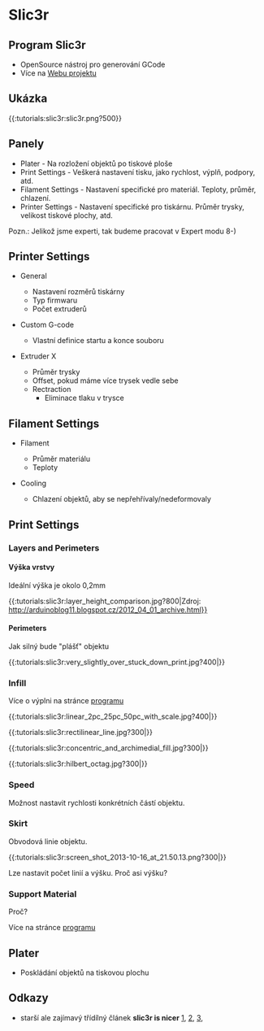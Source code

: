 Slic3r
======

Program Slic3r
--------------

-   OpenSource nástroj pro generování GCode
-   Více na [Webu projektu](http://slic3r.org)

Ukázka
------

{{:tutorials:slic3r:slic3r.png?500}}

Panely
------

-   Plater - Na rozložení objektů po tiskové ploše
-   Print Settings - Veškerá nastavení tisku, jako rychlost, 
    výplň, podpory, atd.
-   Filament Settings - Nastavení specifické pro materiál. 
    Teploty, průměr, chlazení.
-   Printer Settings - Nastavení specifické pro tiskárnu. Průměr trysky, 
    velikost tiskové plochy, atd.

Pozn.: Jelikož jsme experti, tak budeme pracovat v Expert modu 8-)

Printer Settings
----------------

-   General
    -   Nastavení rozměrů tiskárny
    -   Typ firmwaru
    -   Počet extruderů

-   Custom G-code
    -   Vlastní definice startu a konce souboru

-   Extruder X
    -   Průměr trysky
    -   Offset, pokud máme více trysek vedle sebe
    -   Rectraction
        -   Eliminace tlaku v trysce

Filament Settings
-----------------

-   Filament
    -   Průměr materiálu
    -   Teploty

-   Cooling
    -   Chlazení objektů, aby se nepřehřívaly/nedeformovaly

Print Settings
--------------

### Layers and Perimeters

#### Výška vrstvy

Ideální výška je okolo 0,2mm

{{:tutorials:slic3r:layer_height_comparison.jpg?800|Zdroj: <http://arduinoblog11.blogspot.cz/2012_04_01_archive.html}}>

#### Perimeters

Jak silný bude "plášť" objektu

{{:tutorials:slic3r:very_slightly_over_stuck_down_print.jpg?400|}}

### Infill

Více o výplni na stránce [programu](http://manual.slic3r.org/expert-mode/infill)

{{:tutorials:slic3r:linear_2pc_25pc_50pc_with_scale.jpg?400|}}

{{:tutorials:slic3r:rectilinear_line.jpg?300|}}

{{:tutorials:slic3r:concentric_and_archimedial_fill.jpg?300|}}

{{:tutorials:slic3r:hilbert_octag.jpg?300|}}

### Speed

Možnost nastavit rychlosti konkrétních částí objektu.

### Skirt

Obvodová linie objektu.

{{:tutorials:slic3r:screen_shot_2013-10-16_at_21.50.13.png?300|}}

Lze nastavit počet linií a výšku.
Proč asi výšku?

### Support Material

Proč?

Více na stránce [programu](http://manual.slic3r.org/expert-mode/support-material)

Plater
------

-   Poskládání objektů na tiskovou plochu

Odkazy
------

-   starší ale zajímavý třídílný článek **slic3r is nicer** [1](http://richrap.blogspot.cz/2012/01/slic3r-is-nicer-part-1-settings-and.html), [2](http://richrap.blogspot.cz/2012/01/slic3r-is-nicer-part-2-filament-and.html), [3](http://richrap.blogspot.cz/2012/01/slic3r-is-nicer-part-3-how-low-can-you.html), 
